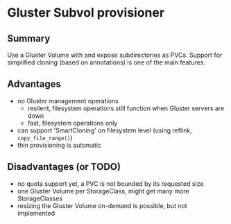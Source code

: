 # Gluster Subvol provisioner

## Summary

Use a Gluster Volume with and expose subdirectories as PVCs. Support for
simplified cloning (based on annotations) is one of the main features.


## Advantages

- no Gluster management operations
  - resilent, filesystem operations still function when Gluster servers are down
  - fast, filesystem operations only
- can support 'SmartCloning' on filesystem level (using reflink, `copy_file_range()`)
- thin provisioning is automatic


## Disadvantages (or TODO)

- no quota support yet, a PVC is not bounded by its requested size
- one Gluster Volume per StorageClass, might get many more StorageClasses
- resizing the Gluster Volume on-demand is possible, but not implemented

